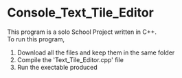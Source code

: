 # Console_Text_Tile_Editor

This program is a solo School Project written in C++.<br>
To run this program,<br>
1) Download all the files and keep them in the same folder<br>
2) Compile the 'Text_Tile_Editor.cpp' file<br>
3) Run the exectable produced<br>



